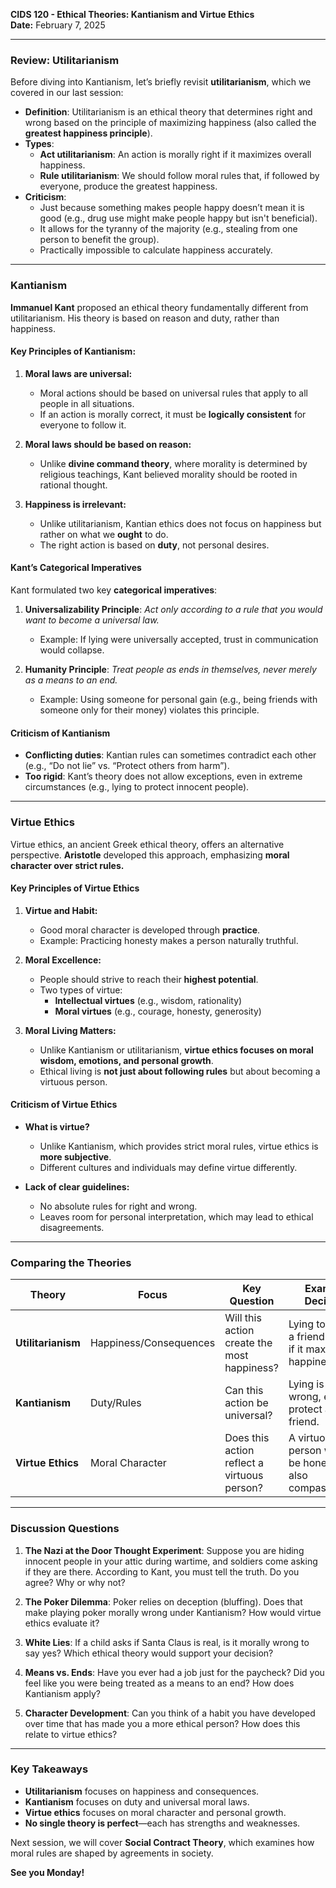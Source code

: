 **CIDS 120 - Ethical Theories: Kantianism and Virtue Ethics**  
**Date:** February 7, 2025

---

### **Review: Utilitarianism**

Before diving into Kantianism, let’s briefly revisit **utilitarianism**, which we covered in our last session:

- **Definition**: Utilitarianism is an ethical theory that determines right and wrong based on the principle of maximizing happiness (also called the **greatest happiness principle**).
- **Types**:
    - **Act utilitarianism**: An action is morally right if it maximizes overall happiness.
    - **Rule utilitarianism**: We should follow moral rules that, if followed by everyone, produce the greatest happiness.
- **Criticism**:
    - Just because something makes people happy doesn’t mean it is good (e.g., drug use might make people happy but isn't beneficial).
    - It allows for the tyranny of the majority (e.g., stealing from one person to benefit the group).
    - Practically impossible to calculate happiness accurately.

---

### **Kantianism**

**Immanuel Kant** proposed an ethical theory fundamentally different from utilitarianism. His theory is based on reason and duty, rather than happiness.

#### **Key Principles of Kantianism:**

1. **Moral laws are universal:**
    - Moral actions should be based on universal rules that apply to all people in all situations.
    - If an action is morally correct, it must be **logically consistent** for everyone to follow it.

2. **Moral laws should be based on reason:**
    - Unlike **divine command theory**, where morality is determined by religious teachings, Kant believed morality should be rooted in rational thought.

3. **Happiness is irrelevant:**
    - Unlike utilitarianism, Kantian ethics does not focus on happiness but rather on what we **ought** to do.
    - The right action is based on **duty**, not personal desires.

#### **Kant’s Categorical Imperatives**

Kant formulated two key **categorical imperatives**:

1. **Universalizability Principle**: *Act only according to a rule that you would want to become a universal law.*
    - Example: If lying were universally accepted, trust in communication would collapse.

2. **Humanity Principle**: *Treat people as ends in themselves, never merely as a means to an end.*
    - Example: Using someone for personal gain (e.g., being friends with someone only for their money) violates this principle.

#### **Criticism of Kantianism**

- **Conflicting duties**: Kantian rules can sometimes contradict each other (e.g., “Do not lie” vs. “Protect others from harm”).
- **Too rigid**: Kant’s theory does not allow exceptions, even in extreme circumstances (e.g., lying to protect innocent people).

---

### **Virtue Ethics**

Virtue ethics, an ancient Greek ethical theory, offers an alternative perspective. **Aristotle** developed this approach, emphasizing **moral character over strict rules.**

#### **Key Principles of Virtue Ethics**

1. **Virtue and Habit:**
    - Good moral character is developed through **practice**.
    - Example: Practicing honesty makes a person naturally truthful.

2. **Moral Excellence:**
    - People should strive to reach their **highest potential**.
    - Two types of virtue:
        - **Intellectual virtues** (e.g., wisdom, rationality)
        - **Moral virtues** (e.g., courage, honesty, generosity)

3. **Moral Living Matters:**
    - Unlike Kantianism or utilitarianism, **virtue ethics focuses on moral wisdom, emotions, and personal growth**.
    - Ethical living is **not just about following rules** but about becoming a virtuous person.

#### **Criticism of Virtue Ethics**

- **What is virtue?**
    - Unlike Kantianism, which provides strict moral rules, virtue ethics is **more subjective**.
    - Different cultures and individuals may define virtue differently.

- **Lack of clear guidelines:**
    - No absolute rules for right and wrong.
    - Leaves room for personal interpretation, which may lead to ethical disagreements.

---

### **Comparing the Theories**

| Theory          | Focus       | Key Question | Example Decision |
|---------------|------------|-------------|-----------------|
| **Utilitarianism** | Happiness/Consequences | Will this action create the most happiness? | Lying to protect a friend is okay if it maximizes happiness. |
| **Kantianism** | Duty/Rules | Can this action be universal? | Lying is always wrong, even to protect a friend. |
| **Virtue Ethics** | Moral Character | Does this action reflect a virtuous person? | A virtuous person would be honest but also compassionate. |

---

### **Discussion Questions**

1. **The Nazi at the Door Thought Experiment**: Suppose you are hiding innocent people in your attic during wartime, and soldiers come asking if they are there. According to Kant, you must tell the truth. Do you agree? Why or why not?

2. **The Poker Dilemma**: Poker relies on deception (bluffing). Does that make playing poker morally wrong under Kantianism? How would virtue ethics evaluate it?

3. **White Lies**: If a child asks if Santa Claus is real, is it morally wrong to say yes? Which ethical theory would support your decision?

4. **Means vs. Ends**: Have you ever had a job just for the paycheck? Did you feel like you were being treated as a means to an end? How does Kantianism apply?

5. **Character Development**: Can you think of a habit you have developed over time that has made you a more ethical person? How does this relate to virtue ethics?

---

### **Key Takeaways**

- **Utilitarianism** focuses on happiness and consequences.
- **Kantianism** focuses on duty and universal moral laws.
- **Virtue ethics** focuses on moral character and personal growth.
- **No single theory is perfect**—each has strengths and weaknesses.

Next session, we will cover **Social Contract Theory**, which examines how moral rules are shaped by agreements in society.

**See you Monday!**